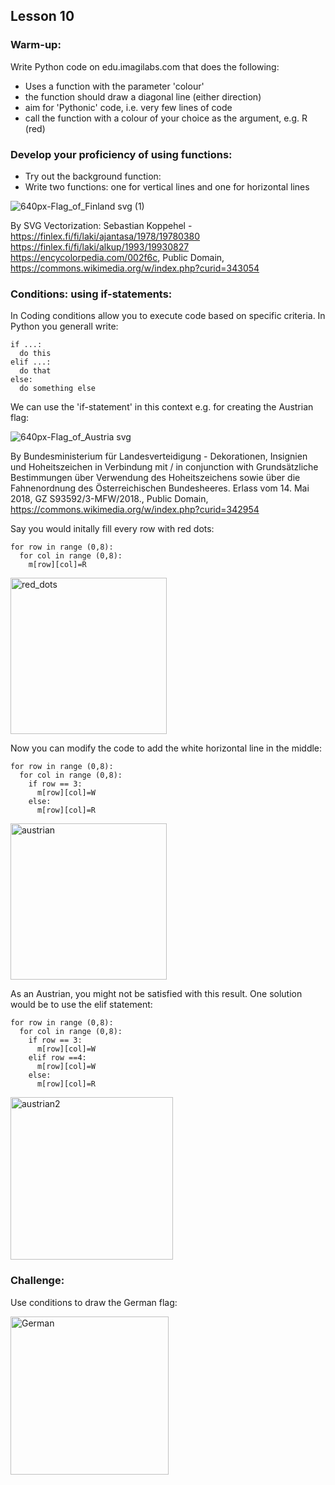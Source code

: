 ## Lesson 10

### Warm-up: 
Write Python code on edu.imagilabs.com that does the following: 

- Uses a function with the parameter 'colour'
- the function should draw a diagonal line (either direction)
- aim for 'Pythonic' code, i.e. very few lines of code
- call the function with a colour of your choice as the argument, e.g. R (red)

### Develop your proficiency of using functions: 
- Try out the background function: 
- Write two functions: one for vertical lines and one for horizontal lines

![640px-Flag_of_Finland svg (1)](https://github.com/user-attachments/assets/a8bc25f3-7d8b-416e-9489-c4d060a35ad8)

By SVG Vectorization: Sebastian Koppehel - https://finlex.fi/fi/laki/ajantasa/1978/19780380 https://finlex.fi/fi/laki/alkup/1993/19930827 https://encycolorpedia.com/002f6c, Public Domain, https://commons.wikimedia.org/w/index.php?curid=343054

### Conditions: using if-statements: 
In Coding conditions allow you to execute code based on specific criteria. 
In Python you generall write: 

```
if ...:
  do this
elif ...:
  do that
else:
  do something else
```

We can use the 'if-statement' in this context e.g. for creating the Austrian flag: 

![640px-Flag_of_Austria svg](https://github.com/user-attachments/assets/444dc35a-2973-4fa0-8be4-62c3846356d6)

By Bundesministerium für Landesverteidigung - Dekorationen, Insignien und Hoheitszeichen in Verbindung mit / in conjunction with Grundsätzliche Bestimmungen über Verwendung des Hoheitszeichens sowie über die Fahnenordnung des Österreichischen Bundesheeres. Erlass vom 14. Mai 2018, GZ S93592/3-MFW/2018., Public Domain, https://commons.wikimedia.org/w/index.php?curid=342954

Say you would initally fill every row with red dots: 

```
for row in range (0,8):
  for col in range (0,8):
    m[row][col]=R
```

<img width="250" alt="red_dots" src="https://github.com/user-attachments/assets/283ea0c2-affa-4fb0-b8a3-21cccf623f3c">

Now you can modify the code to add the white horizontal line in the middle: 
```
for row in range (0,8):
  for col in range (0,8):
    if row == 3:
      m[row][col]=W
    else:
      m[row][col]=R
```
<img width="250" alt="austrian" src="https://github.com/user-attachments/assets/0e801ead-899d-4bd7-b186-2d7bb6a4b96b">

As an Austrian, you might not be satisfied with this result. 
One solution would be to use the elif statement: 

```
for row in range (0,8):
  for col in range (0,8):
    if row == 3:
      m[row][col]=W
    elif row ==4:
      m[row][col]=W
    else:
      m[row][col]=R
```

<img width="260" alt="austrian2" src="https://github.com/user-attachments/assets/f0a1b38c-991e-41dc-a37a-6c22a3c0d98b">

### Challenge: 
Use conditions to draw the German flag: 

<img width="253" alt="German" src="https://github.com/user-attachments/assets/2dc9dfa1-d102-4988-926a-5522c68d7ef8">
